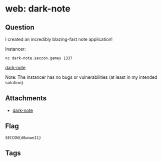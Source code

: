 # web: dark-note
## Question
I created an incredibly blazing-fast note application!

Instancer:
```
nc dark-note.seccon.games 1337
```

[dark-note](files)

Note: The instancer has no bugs or vulnerabilities (at least in my intended solution).

## Attachments
- [dark-note](files)

## Flag
```
SECCON{d0wnwe11}
```


## Tags

    
